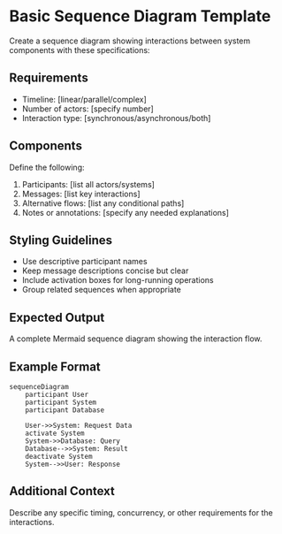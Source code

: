 <!--
mode: auto
tools: vscode-markdown, mermaid-preview
-->

# Basic Sequence Diagram Template

Create a sequence diagram showing interactions between system components with these specifications:

## Requirements

- Timeline: [linear/parallel/complex]
- Number of actors: [specify number]
- Interaction type: [synchronous/asynchronous/both]

## Components

Define the following:
1. Participants: [list all actors/systems]
2. Messages: [list key interactions]
3. Alternative flows: [list any conditional paths]
4. Notes or annotations: [specify any needed explanations]

## Styling Guidelines

- Use descriptive participant names
- Keep message descriptions concise but clear
- Include activation boxes for long-running operations
- Group related sequences when appropriate

## Expected Output

A complete Mermaid sequence diagram showing the interaction flow.

## Example Format

```mermaid
sequenceDiagram
    participant User
    participant System
    participant Database
    
    User->>System: Request Data
    activate System
    System->>Database: Query
    Database-->>System: Result
    deactivate System
    System-->>User: Response
```

## Additional Context

Describe any specific timing, concurrency, or other requirements for the interactions.
